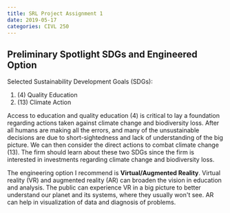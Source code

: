 ```yaml
---
title: SRL Project Assignment 1
date: 2019-05-17
categories: CIVL 250
---
```


## Preliminary Spotlight SDGs and Engineered Option

Selected Sustainability Development Goals (SDGs):

1. (4) Quality Education
2. (13) Climate Action

Access to education and quality education (4) is critical to lay a foundation regarding actions taken against climate change and biodiversity loss. After all humans are making all the errors, and many of the unsustainable decisions are due to short-sightedness and lack of understanding of the big picture. We can then consider the direct actions to combat climate change (13). The firm should learn about these two SDGs since the firm is interested in investments regarding climate change and biodiversity loss.

The engineering option I recommend is **Virtual/Augmented Reality**. Virtual reality (VR) and augmented reality (AR) can broaden the vision in education and analysis. The public can experience VR in a big picture to better understand our planet and its systems, where they usually won't see. AR can help in visualization of data and diagnosis of problems.